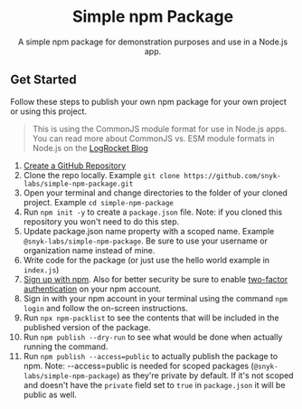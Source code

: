 <div align="center">

# Simple npm Package

A simple npm package for demonstration purposes and use in a Node.js app.

</div>

## Get Started

Follow these steps to publish your own npm package for your own project or using this project.

> This is using the CommonJS module format for use in Node.js apps. You can read more about CommonJS vs. ESM module formats in Node.js on the [LogRocket Blog](https://blog.logrocket.com/commonjs-vs-es-modules-node-js/)

1. [Create a GitHub Repository](https://github.com/new)
1. Clone the repo locally. Example `git clone https://github.com/snyk-labs/simple-npm-package.git`
1. Open your terminal and change directories to the folder of your cloned project. Example `cd simple-npm-package`
1. Run `npm init -y` to create a `package.json` file. Note: if you cloned this repository you won't need to do this step.
1. Update package.json name property with a scoped name. Example `@snyk-labs/simple-npm-package`. Be sure to use your username or organization name instead of mine.
1. Write code for the package (or just use the hello world example in `index.js`)
1. [Sign up with npm](https://www.npmjs.com/signup). Also for better security be sure to enable [two-factor authentication](https://docs.npmjs.com/configuring-two-factor-authentication) on your npm account.
1. Sign in with your npm account in your terminal using the command `npm login` and follow the on-screen instructions.
1. Run `npx npm-packlist` to see the contents that will be included in the published version of the package.
1. Run `npm publish --dry-run` to see what would be done when actually running the command.
1. Run `npm publish --access=public` to actually publish the package to npm. Note: --access=public is needed for scoped packages (`@snyk-labs/simple-npm-package`) as they're private by default. If it's not scoped and doesn't have the `private` field set to `true` in `package.json` it will be public as well.
